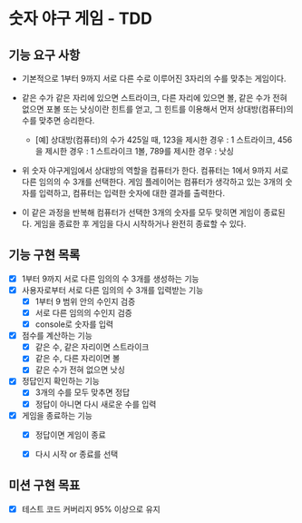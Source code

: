 # 숫자 야구 게임 - TDD

## 기능 요구 사항

- 기본적으로 1부터 9까지 서로 다른 수로 이루어진 3자리의 수를 맞추는 게임이다.

- 같은 수가 같은 자리에 있으면 스트라이크, 다른 자리에 있으면 볼, 같은 수가 전혀 없으면 포볼 또는 낫싱이란 힌트를 얻고, 그 힌트를 이용해서 먼저 상대방(컴퓨터)의 수를 맞추면 승리한다.
  - [예] 상대방(컴퓨터)의 수가 425일 때, 123을 제시한 경우 : 1 스트라이크, 456을 제시한 경우 : 1 스트라이크 1볼, 789를 제시한 경우 : 낫싱

- 위 숫자 야구게임에서 상대방의 역할을 컴퓨터가 한다. 컴퓨터는 1에서 9까지 서로 다른 임의의 수 3개를 선택한다. 게임 플레이어는 컴퓨터가 생각하고 있는 3개의 숫자를 입력하고, 컴퓨터는 입력한 숫자에 대한 결과를 출력한다.

- 이 같은 과정을 반복해 컴퓨터가 선택한 3개의 숫자를 모두 맞히면 게임이 종료된다. 게임을 종료한 후 게임을 다시 시작하거나 완전히 종료할 수 있다.



## 기능 구현 목록

- [x] 1부터 9까지 서로 다른 임의의 수 3개를 생성하는 기능
- [x] 사용자로부터 서로 다른 임의의 수 3개를 입력받는 기능
  - [x] 1부터 9 범위 안의 수인지 검증
  - [x] 서로 다른 임의의 수인지 검증
  - [x] console로 숫자를 입력

- [x] 점수를 계산하는 기능
  - [x] 같은 수, 같은 자리이면 스트라이크
  - [x] 같은 수, 다른 자리이면 볼
  - [x] 같은 수가 전혀 없으면 낫싱
- [x] 정답인지 확인하는 기능
  - [x] 3개의 수를 모두 맞추면 정답
  - [x] 정답이 아니면 다시 새로운 수를 입력
- [x] 게임을 종료하는 기능
  - [x] 정답이면 게임이 종료
  - [x] 다시 시작 or 종료를 선택



## 미션 구현 목표

- [x] 테스트 코드 커버리지 95% 이상으로 유지

